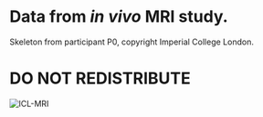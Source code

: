 # Data from _in vivo_ MRI study.

Skeleton from participant P0, copyright Imperial College London.

# DO NOT REDISTRIBUTE

![ICL-MRI](https://github.com/modenaxe/auto-msk-model/blob/master/images/P0_MRI_bones.PNG)